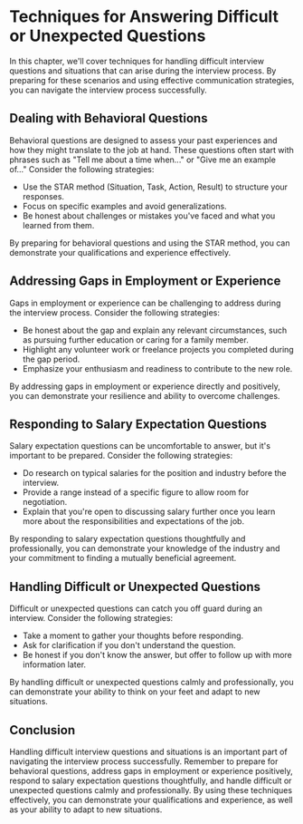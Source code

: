 Techniques for Answering Difficult or Unexpected Questions
============================================================================================================================

In this chapter, we'll cover techniques for handling difficult interview questions and situations that can arise during the interview process. By preparing for these scenarios and using effective communication strategies, you can navigate the interview process successfully.

Dealing with Behavioral Questions
---------------------------------

Behavioral questions are designed to assess your past experiences and how they might translate to the job at hand. These questions often start with phrases such as "Tell me about a time when..." or "Give me an example of..." Consider the following strategies:

* Use the STAR method (Situation, Task, Action, Result) to structure your responses.
* Focus on specific examples and avoid generalizations.
* Be honest about challenges or mistakes you've faced and what you learned from them.

By preparing for behavioral questions and using the STAR method, you can demonstrate your qualifications and experience effectively.

Addressing Gaps in Employment or Experience
-------------------------------------------

Gaps in employment or experience can be challenging to address during the interview process. Consider the following strategies:

* Be honest about the gap and explain any relevant circumstances, such as pursuing further education or caring for a family member.
* Highlight any volunteer work or freelance projects you completed during the gap period.
* Emphasize your enthusiasm and readiness to contribute to the new role.

By addressing gaps in employment or experience directly and positively, you can demonstrate your resilience and ability to overcome challenges.

Responding to Salary Expectation Questions
------------------------------------------

Salary expectation questions can be uncomfortable to answer, but it's important to be prepared. Consider the following strategies:

* Do research on typical salaries for the position and industry before the interview.
* Provide a range instead of a specific figure to allow room for negotiation.
* Explain that you're open to discussing salary further once you learn more about the responsibilities and expectations of the job.

By responding to salary expectation questions thoughtfully and professionally, you can demonstrate your knowledge of the industry and your commitment to finding a mutually beneficial agreement.

Handling Difficult or Unexpected Questions
------------------------------------------

Difficult or unexpected questions can catch you off guard during an interview. Consider the following strategies:

* Take a moment to gather your thoughts before responding.
* Ask for clarification if you don't understand the question.
* Be honest if you don't know the answer, but offer to follow up with more information later.

By handling difficult or unexpected questions calmly and professionally, you can demonstrate your ability to think on your feet and adapt to new situations.

Conclusion
----------

Handling difficult interview questions and situations is an important part of navigating the interview process successfully. Remember to prepare for behavioral questions, address gaps in employment or experience positively, respond to salary expectation questions thoughtfully, and handle difficult or unexpected questions calmly and professionally. By using these techniques effectively, you can demonstrate your qualifications and experience, as well as your ability to adapt to new situations.
